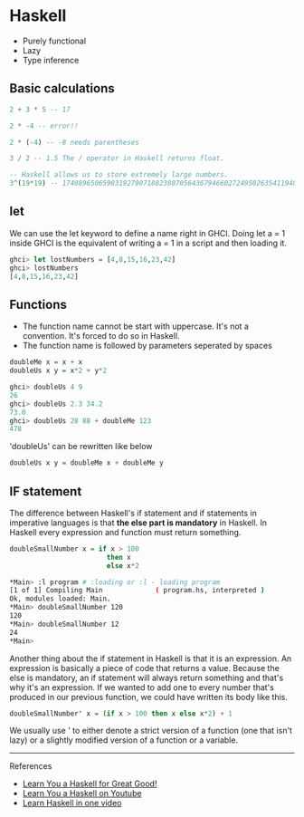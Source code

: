 # Haskell

- Purely functional 
- Lazy
- Type inference 

## Basic calculations

```haskell
2 + 3 * 5 -- 17

2 * -4 -- error!! 

2 * (-4) -- -8 needs parentheses

3 / 2 -- 1.5 The / operator in Haskell returns float.

-- Haskell allows us to store extremely large numbers.
3^(19*19) -- 17408965065903192790718823807056436794660272495026354119482811870680105167618464984116279288988714938612096988816320780613754987181355093129514803369660572893075468180597603 
```


## let 
We can use the let keyword to define a name right in GHCI. Doing let a = 1 inside GHCI is the equivalent of writing a = 1 in a script and then loading it.

```haskell
ghci> let lostNumbers = [4,8,15,16,23,42]  
ghci> lostNumbers  
[4,8,15,16,23,42]  
```

## Functions
- The function name cannot be start with uppercase. It's not a convention. It's forced to do so in Haskell.
- The function name is followed by parameters seperated by spaces

```haskell
doubleMe x = x + x  
doubleUs x y = x*2 + y*2   

ghci> doubleUs 4 9  
26  
ghci> doubleUs 2.3 34.2  
73.0  
ghci> doubleUs 28 88 + doubleMe 123  
478  
```
'doubleUs' can be rewritten like below 

```haskell
doubleUs x y = doubleMe x + doubleMe y   
```

## IF statement 
The difference between Haskell's if statement and if statements in imperative languages is that **the else part is mandatory** in Haskell. In Haskell every expression and function must return something.

```haskell
doubleSmallNumber x = if x > 100  
                        then x  
                        else x*2   
```

```bash
*Main> :l program # :loading or :l - loading program 
[1 of 1] Compiling Main             ( program.hs, interpreted )
Ok, modules loaded: Main.
*Main> doubleSmallNumber 120
120
*Main> doubleSmallNumber 12
24
*Main> 
```

Another thing about the if statement in Haskell is that it is an expression. An expression is basically a piece of code that returns a value. Because the else is mandatory, an if statement will always return something and that's why it's an expression. If we wanted to add one to every number that's produced in our previous function, we could have written its body like this.

```haskell
doubleSmallNumber' x = (if x > 100 then x else x*2) + 1  
```

We usually use ' to either denote a strict version of a function (one that isn't lazy) or a slightly modified version of a function or a variable.


---

References

- [Learn You a Haskell for Great Good!](http://learnyouahaskell.com/)
- [Learn You a Haskell on Youtube](https://www.youtube.com/playlist?list=PLPqPwGvHPSZB-urE6QFjKYt6AGXcZqJUh)
- [Learn Haskell in one video](http://www.newthinktank.com/2015/08/learn-haskell-one-video/)